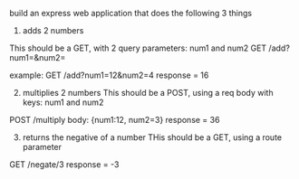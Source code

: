 
build an express web application that does the following 3 things

1. adds 2 numbers

This should be a GET, with 2 query parameters: num1 and num2
GET /add?num1=&num2=

example:
GET /add?num1=12&num2=4
response = 16

2. multiplies 2 numbers
This should be a POST, using a req body with keys: num1 and num2

POST /multiply
body: {num1:12, num2=3}
response = 36


3. returns the negative of a number
THis should be a GET, using a route parameter

GET /negate/3
response = -3
